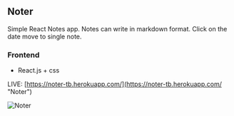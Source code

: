 ## Noter
Simple React Notes app. Notes can write in markdown format. Click on the date move to single note.

### Frontend
* React.js + css

LIVE: [https://noter-tb.herokuapp.com/](https://noter-tb.herokuapp.com/ "Noter")

![Noter](https://i.imgur.com/AlrgBBS.jpg)
